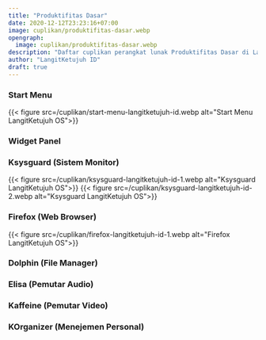 ```yaml
---
title: "Produktifitas Dasar"
date: 2020-12-12T23:23:16+07:00
image: cuplikan/produktifitas-dasar.webp
opengraph:
  image: cuplikan/produktifitas-dasar.webp
description: "Daftar cuplikan perangkat lunak Produktifitas Dasar di LangitKetujuh OS"
author: "LangitKetujuh ID"
draft: true
---
```


### Start Menu

{{< figure src=/cuplikan/start-menu-langitketujuh-id.webp alt="Start Menu LangitKetujuh OS">}}

### Widget Panel

### Ksysguard (Sistem Monitor)

{{< figure src=/cuplikan/ksysguard-langitketujuh-id-1.webp alt="Ksysguard LangitKetujuh OS">}}
{{< figure src=/cuplikan/ksysguard-langitketujuh-id-2.webp alt="Ksysguard LangitKetujuh OS">}}

### Firefox (Web Browser)

{{< figure src=/cuplikan/firefox-langitketujuh-id-1.webp alt="Firefox LangitKetujuh OS">}}

### Dolphin (File Manager)

### Elisa (Pemutar Audio)

### Kaffeine (Pemutar Video)

### KOrganizer (Menejemen Personal)
